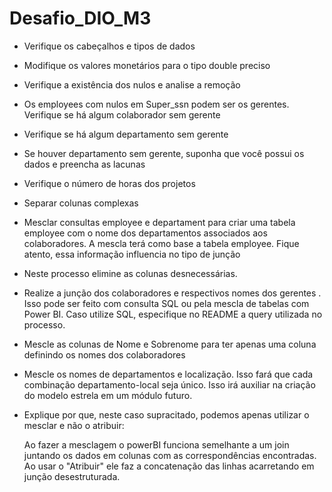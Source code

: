 # Desafio_DIO_M3
- Verifique os cabeçalhos e tipos de dados

- Modifique os valores monetários para o tipo double preciso

- Verifique a existência dos nulos e analise a remoção

- Os employees com nulos em Super_ssn podem ser os gerentes. Verifique se há algum colaborador sem gerente

- Verifique se há algum departamento sem gerente

- Se houver departamento sem gerente, suponha que você possui os dados e preencha as lacunas

- Verifique o número de horas dos projetos

- Separar colunas complexas

- Mesclar consultas employee e departament para criar uma tabela employee com o nome dos departamentos associados aos colaboradores. A mescla terá como base a tabela employee. Fique atento, essa informação influencia no tipo de junção

- Neste processo elimine as colunas desnecessárias.

- Realize a junção dos colaboradores e respectivos nomes dos gerentes . Isso pode ser feito com consulta SQL ou pela mescla de tabelas com Power BI. Caso utilize SQL, especifique no README a query utilizada no processo.

- Mescle as colunas de Nome e Sobrenome para ter apenas uma coluna definindo os nomes dos colaboradores

- Mescle os nomes de departamentos e localização. Isso fará que cada combinação departamento-local seja único. Isso irá auxiliar na criação do modelo estrela em um módulo futuro.

- Explique por que, neste caso supracitado, podemos apenas utilizar o mesclar e não o atribuir:

  Ao fazer a mesclagem o powerBI funciona semelhante a um join juntando os dados em colunas com as correspondências encontradas. Ao usar o "Atribuir" ele faz a concatenação das linhas acarretando em junção desestruturada.

